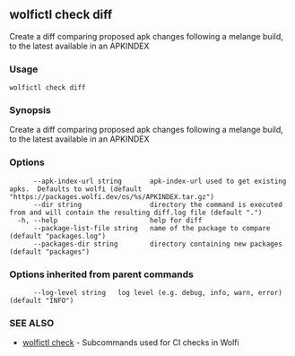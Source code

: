 ## wolfictl check diff

Create a diff comparing proposed apk changes following a melange build, to the latest available in an APKINDEX

### Usage

```
wolfictl check diff
```

### Synopsis

Create a diff comparing proposed apk changes following a melange build, to the latest available in an APKINDEX

### Options

```
      --apk-index-url string       apk-index-url used to get existing apks.  Defaults to wolfi (default "https://packages.wolfi.dev/os/%s/APKINDEX.tar.gz")
      --dir string                 directory the command is executed from and will contain the resulting diff.log file (default ".")
  -h, --help                       help for diff
      --package-list-file string   name of the package to compare (default "packages.log")
      --packages-dir string        directory containing new packages (default "packages")
```

### Options inherited from parent commands

```
      --log-level string   log level (e.g. debug, info, warn, error) (default "INFO")
```

### SEE ALSO

* [wolfictl check](wolfictl_check.md)	 - Subcommands used for CI checks in Wolfi


